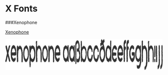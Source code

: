 # X Fonts

###Xenophone

[Xenophone](../../Fonts/X/Xenophone)

<img src="Xenophone.png" width="710" height="100" />
